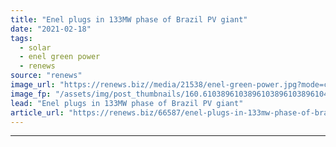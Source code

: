 ```yaml
---
title: "Enel plugs in 133MW phase of Brazil PV giant"
date: "2021-02-18"
tags: 
  - solar
  - enel green power
  - renews
source: "renews"
image_url: "https://renews.biz//media/21538/enel-green-power.jpg?mode=crop&width=770&heightratio=0.6103896103896103896103896104&slimmage=true"
image_fp: "/assets/img/post_thumbnails/160.6103896103896103896103896104&slimmage=true"
lead: "Enel plugs in 133MW phase of Brazil PV giant"
article_url: "https://renews.biz/66587/enel-plugs-in-133mw-phase-of-brazil-pv-giant/"
---
```


---
